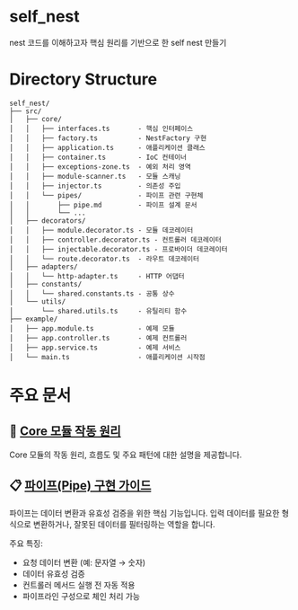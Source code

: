 # self_nest
nest 코드를 이해하고자 핵심 원리를 기반으로 한 self nest 만들기

# Directory Structure
```
self_nest/
├── src/
│   ├── core/
│   │   ├── interfaces.ts       - 핵심 인터페이스
│   │   ├── factory.ts          - NestFactory 구현
│   │   ├── application.ts      - 애플리케이션 클래스
│   │   ├── container.ts        - IoC 컨테이너
│   │   ├── exceptions-zone.ts  - 예외 처리 영역
│   │   ├── module-scanner.ts   - 모듈 스캐닝
│   │   ├── injector.ts         - 의존성 주입
│   │   └── pipes/              - 파이프 관련 구현체
│   │       ├── pipe.md         - 파이프 설계 문서
│   │       └── ...
│   ├── decorators/
│   │   ├── module.decorator.ts - 모듈 데코레이터
│   │   ├── controller.decorator.ts - 컨트롤러 데코레이터
│   │   ├── injectable.decorator.ts - 프로바이더 데코레이터
│   │   └── route.decorator.ts  - 라우트 데코레이터
│   ├── adapters/
│   │   └── http-adapter.ts     - HTTP 어댑터
│   ├── constants/
│   │   └── shared.constants.ts - 공통 상수
│   └── utils/
│       └── shared.utils.ts     - 유틸리티 함수
├── example/
│   ├── app.module.ts           - 예제 모듈
│   ├── app.controller.ts       - 예제 컨트롤러
│   ├── app.service.ts          - 예제 서비스
│   └── main.ts                 - 애플리케이션 시작점
```

# 주요 문서
## 📖 [Core 모듈 작동 원리](docs/core-concepts.md)
Core 모듈의 작동 원리, 흐름도 및 주요 패턴에 대한 설명을 제공합니다.

## 📋 [파이프(Pipe) 구현 가이드](docs/pipe.md)
파이프는 데이터 변환과 유효성 검증을 위한 핵심 기능입니다. 입력 데이터를 필요한 형식으로 변환하거나, 잘못된 데이터를 필터링하는 역할을 합니다.

주요 특징:
- 요청 데이터 변환 (예: 문자열 → 숫자)
- 데이터 유효성 검증
- 컨트롤러 메서드 실행 전 자동 적용
- 파이프라인 구성으로 체인 처리 가능